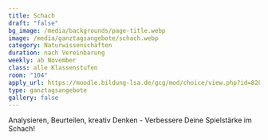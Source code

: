 ```yaml
---
title: Schach
draft: "false"
bg_image: /media/backgrounds/page-title.webp
image: /media/ganztagsangebote/schach.webp
category: Naturwissenschaften
duration: nach Vereinbarung
weekly: ab November
class: alle Klassenstufen
room: "104"
apply_url: https://moodle.bildung-lsa.de/gcg/mod/choice/view.php?id=828
type: ganztagsangebote
gallery: false
---
```

Analysieren, Beurteilen, kreativ Denken - Verbessere Deine Spielstärke im Schach!
